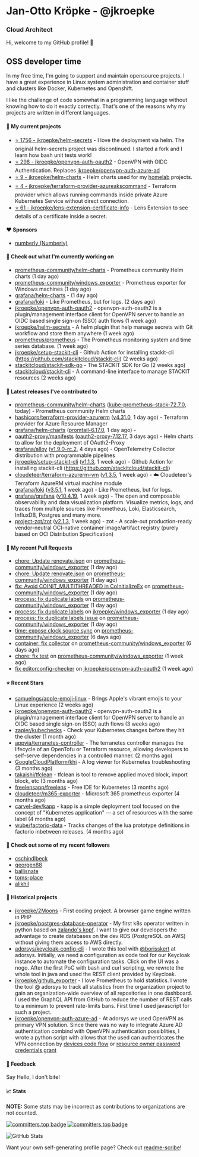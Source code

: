 # Jan-Otto Kröpke - @jkroepke
### Cloud Architect 

Hi, welcome to my GitHub profile! 👋

## OSS developer time
In my free time, I'm going to support and maintain opensource projects. I have a great experience in Linux system administration and container stuff and clusters like Docker, Kubernetes and Openshift.

I like the challenge of code somewhat in a programming language without knowing how to do it exactly correctly. That's one of the reasons why my projects are written in different languages.

#### 🌱 My current projects
- [⭐️ 1756 - jkroepke/helm-secrets](https://github.com/jkroepke/helm-secrets) - I love the deployment via helm. The original helm-secrets project was discontinued. I started a fork and I learn how bash unit tests work!
- [⭐️ 298 - jkroepke/openvpn-auth-oauth2](https://github.com/jkroepke/openvpn-auth-oauth2) - OpenVPN with OIDC Authentication. Replaces  [jkroepke/openvpn-auth-azure-ad](https://github.com/jkroepke/openvpn-auth-azure-ad) 
- [⭐️ 9 - jkroepke/helm-charts](https://github.com/jkroepke/helm-charts) - Helm charts used for my [homelab](https://github.com/jkroepke/homelab) projects.
- [⭐️ 4 - jkroepke/terraform-provider-azureakscommand](https://github.com/jkroepke/terraform-provider-azureakscommand) - Terraform provider which allows running commands inside private Azure Kubernetes Service without direct connection.
- [⭐️ 61 - jkroepke/lens-extension-certificate-info](https://github.com/jkroepke/lens-extension-certificate-info) - Lens Extension to see details of a certificate inside a secret.

#### ❤️ Sponsors

- [numberly (Numberly)](https://github.com/numberly)


#### 👷 Check out what I'm currently working on

- [prometheus-community/helm-charts](https://github.com/prometheus-community/helm-charts) - Prometheus community Helm charts (1 day ago)
- [prometheus-community/windows_exporter](https://github.com/prometheus-community/windows_exporter) - Prometheus exporter for Windows machines (1 day ago)
- [grafana/helm-charts](https://github.com/grafana/helm-charts) -  (1 day ago)
- [grafana/loki](https://github.com/grafana/loki) - Like Prometheus, but for logs. (2 days ago)
- [jkroepke/openvpn-auth-oauth2](https://github.com/jkroepke/openvpn-auth-oauth2) - openvpn-auth-oauth2 is a plugin/management interface client for OpenVPN server to handle an OIDC based single sign-on (SSO) auth flows (1 week ago)
- [jkroepke/helm-secrets](https://github.com/jkroepke/helm-secrets) - A helm plugin that help manage secrets with Git workflow and store them anywhere (1 week ago)
- [prometheus/prometheus](https://github.com/prometheus/prometheus) - The Prometheus monitoring system and time series database. (1 week ago)
- [jkroepke/setup-stackit-cli](https://github.com/jkroepke/setup-stackit-cli) - Github Action for installing stackit-cli (https://github.com/stackitcloud/stackit-cli) (2 weeks ago)
- [stackitcloud/stackit-sdk-go](https://github.com/stackitcloud/stackit-sdk-go) - The STACKIT SDK for Go (2 weeks ago)
- [stackitcloud/stackit-cli](https://github.com/stackitcloud/stackit-cli) - A command-line interface to manage STACKIT resources (2 weeks ago)

#### 🔭 Latest releases I've contributed to

- [prometheus-community/helm-charts](https://github.com/prometheus-community/helm-charts) ([kube-prometheus-stack-72.7.0](https://github.com/prometheus-community/helm-charts/releases/tag/kube-prometheus-stack-72.7.0), today) - Prometheus community Helm charts
- [hashicorp/terraform-provider-azurerm](https://github.com/hashicorp/terraform-provider-azurerm) ([v4.31.0](https://github.com/hashicorp/terraform-provider-azurerm/releases/tag/v4.31.0), 1 day ago) - Terraform provider for Azure Resource Manager
- [grafana/helm-charts](https://github.com/grafana/helm-charts) ([promtail-6.17.0](https://github.com/grafana/helm-charts/releases/tag/promtail-6.17.0), 1 day ago) - 
- [oauth2-proxy/manifests](https://github.com/oauth2-proxy/manifests) ([oauth2-proxy-7.12.17](https://github.com/oauth2-proxy/manifests/releases/tag/oauth2-proxy-7.12.17), 3 days ago) - Helm charts to allow for the deployment of OAuth2-Proxy
- [grafana/alloy](https://github.com/grafana/alloy) ([v1.9.0-rc.2](https://github.com/grafana/alloy/releases/tag/v1.9.0-rc.2), 4 days ago) - OpenTelemetry Collector distribution with programmable pipelines
- [jkroepke/setup-stackit-cli](https://github.com/jkroepke/setup-stackit-cli) ([v1.1.3](https://github.com/jkroepke/setup-stackit-cli/releases/tag/v1.1.3), 1 week ago) - Github Action for installing stackit-cli (https://github.com/stackitcloud/stackit-cli)
- [cloudeteer/terraform-azurerm-vm](https://github.com/cloudeteer/terraform-azurerm-vm) ([v1.3.5](https://github.com/cloudeteer/terraform-azurerm-vm/releases/tag/v1.3.5), 1 week ago) - ☁️ Cloudeteer's Terraform AzureRM virtual machine module
- [grafana/loki](https://github.com/grafana/loki) ([v3.5.1](https://github.com/grafana/loki/releases/tag/v3.5.1), 1 week ago) - Like Prometheus, but for logs.
- [grafana/grafana](https://github.com/grafana/grafana) ([v10.4.19](https://github.com/grafana/grafana/releases/tag/v10.4.19), 1 week ago) - The open and composable observability and data visualization platform. Visualize metrics, logs, and traces from multiple sources like Prometheus, Loki, Elasticsearch, InfluxDB, Postgres and many more. 
- [project-zot/zot](https://github.com/project-zot/zot) ([v2.1.3](https://github.com/project-zot/zot/releases/tag/v2.1.3), 1 week ago) - zot - A scale-out production-ready vendor-neutral OCI-native container image/artifact registry (purely based on OCI Distribution Specification)

#### 🔨 My recent Pull Requests

- [chore: Update renovate.json](https://github.com/prometheus-community/windows_exporter/pull/2069) on [prometheus-community/windows_exporter](https://github.com/prometheus-community/windows_exporter) (1 day ago)
- [chore: Update renovate.json](https://github.com/prometheus-community/windows_exporter/pull/2068) on [prometheus-community/windows_exporter](https://github.com/prometheus-community/windows_exporter) (1 day ago)
- [fix: Avoid COINIT_MULTITHREADED in CoInitializeEx](https://github.com/prometheus-community/windows_exporter/pull/2066) on [prometheus-community/windows_exporter](https://github.com/prometheus-community/windows_exporter) (1 day ago)
- [process: fix duplicate labels](https://github.com/prometheus-community/windows_exporter/pull/2065) on [prometheus-community/windows_exporter](https://github.com/prometheus-community/windows_exporter) (1 day ago)
- [process: fix duplicate labels](https://github.com/jkroepke/windows_exporter/pull/7) on [jkroepke/windows_exporter](https://github.com/jkroepke/windows_exporter) (1 day ago)
- [process: fix duplicate labels issue](https://github.com/prometheus-community/windows_exporter/pull/2064) on [prometheus-community/windows_exporter](https://github.com/prometheus-community/windows_exporter) (1 day ago)
- [time: expose clock source sync](https://github.com/prometheus-community/windows_exporter/pull/2058) on [prometheus-community/windows_exporter](https://github.com/prometheus-community/windows_exporter) (6 days ago)
- [container: fix collector](https://github.com/prometheus-community/windows_exporter/pull/2057) on [prometheus-community/windows_exporter](https://github.com/prometheus-community/windows_exporter) (6 days ago)
- [chore: fix test](https://github.com/prometheus-community/windows_exporter/pull/2055) on [prometheus-community/windows_exporter](https://github.com/prometheus-community/windows_exporter) (1 week ago)
- [fix editorconfig-checker](https://github.com/jkroepke/openvpn-auth-oauth2/pull/502) on [jkroepke/openvpn-auth-oauth2](https://github.com/jkroepke/openvpn-auth-oauth2) (1 week ago)

#### ⭐ Recent Stars

- [samuelngs/apple-emoji-linux](https://github.com/samuelngs/apple-emoji-linux) - Brings Apple's vibrant emojis to your Linux experience (2 weeks ago)
- [jkroepke/openvpn-auth-oauth2](https://github.com/jkroepke/openvpn-auth-oauth2) - openvpn-auth-oauth2 is a plugin/management interface client for OpenVPN server to handle an OIDC based single sign-on (SSO) auth flows (3 weeks ago)
- [zapier/kubechecks](https://github.com/zapier/kubechecks) - Check your Kubernetes changes before they hit the cluster (1 month ago)
- [appvia/terranetes-controller](https://github.com/appvia/terranetes-controller) - The terranetes controller manages the lifecycle of an OpenTofu or Terraform resource, allowing developers to self-serve dependencies in a controlled manner. (2 months ago)
- [GoogleCloudPlatform/khi](https://github.com/GoogleCloudPlatform/khi) - A log viewer for Kubernetes troubleshooting (3 months ago)
- [takaishi/tfclean](https://github.com/takaishi/tfclean) - tfclean is tool to remove applied moved block, import block, etc (3 months ago)
- [freelensapp/freelens](https://github.com/freelensapp/freelens) - Free IDE for Kubernetes (3 months ago)
- [cloudeteer/m365-exporter](https://github.com/cloudeteer/m365-exporter) - Microsoft 365 prometheus exporter (4 months ago)
- [carvel-dev/kapp](https://github.com/carvel-dev/kapp) - kapp is a simple deployment tool focused on the concept of "Kubernetes application" — a set of resources with the same label (4 months ago)
- [wube/factorio-data](https://github.com/wube/factorio-data) - Tracks changes of the lua prototype definitions in factorio inbetween releases. (4 months ago)

#### 👯 Check out some of my recent followers

- [cschindlbeck](https://github.com/cschindlbeck)
- [georgen88](https://github.com/georgen88)
- [ballisnate](https://github.com/ballisnate)
- [toms-place](https://github.com/toms-place)
- [alikhil](https://github.com/alikhil)

#### 📜 Historical projects
- [jkroepke/2Moons](https://github.com/jkroepke/2Moons) - First coding project. A browser game engine written in PHP
- [jkroepke/postgres-database-operator](https://github.com/jkroepke/postgres-database-operator) - My first k8s operator written in python based on [zalando's kopf](https://github.com/zalando-incubator/kopf). I want to give our developers the advantage to create databases on the dev RDS (PostgreSQL on AWS) without giving them access to AWS directly.
- [adorsys/keycloak-config-cli](https://github.com/adorsys/keycloak-config-cli) - I wrote this tool with [@borisskert](https://github.com/borisskert) at adorsys. Initially, we need a configuration as code tool for our Keycloak instance to automate the configuration tasks. Click on the UI was a nogo. After the first PoC with bash and curl scripting, we rewrote the whole tool in java and used the REST client provided by Keycloak.
- [jkroepke/github_exporter](https://github.com/jkroepke/github_exporter) - I love Prometheus to hold statistics. I wrote the tool @ adorsys to track all statistics from the organization project to gain an organization-wide overview of all repositories in one dashboard. I used the GraphQL API from GitHub to reduce the number of REST calls to a minimum to prevent rate-limits bans. First time I used javascript for such a project.
- [jkroepke/openvpn-auth-azure-ad](https://github.com/jkroepke/openvpn-auth-azure-ad) - At adorsys we used OpenVPN as primary VPN solution. Since there was no way to integrate Azure AD authentication combind with OpenVPN authentication possiblities, I wrote a python script with allows that the used can authenticates the VPN connection by [devices code flow](https://docs.microsoft.com/en-us/azure/active-directory/develop/v2-oauth2-device-code) or [resource owner password credentials grant](https://docs.microsoft.com/en-us/azure/active-directory/develop/v2-oauth-ropc)

#### 💬 Feedback

Say Hello, I don't bite!

#### 📈 Stats

**NOTE:** Some stats may be incorrect as contributions to organizations
are not counted.

[![committers.top badge](https://user-badge.committers.top/germany/jkroepke.svg)](https://user-badge.committers.top/germany/jkroepke)
[![committers.top badge](https://user-badge.committers.top/germany_public/jkroepke.svg)](https://user-badge.committers.top/germany_public/jkroepke)

![GitHub Stats](https://github-readme-stats.vercel.app/api?username=jkroepke&count_private=false&theme=tokyonight&show_icons=true)

Want your own self-generating profile page? Check out [readme-scribe](https://github.com/muesli/readme-scribe)!
